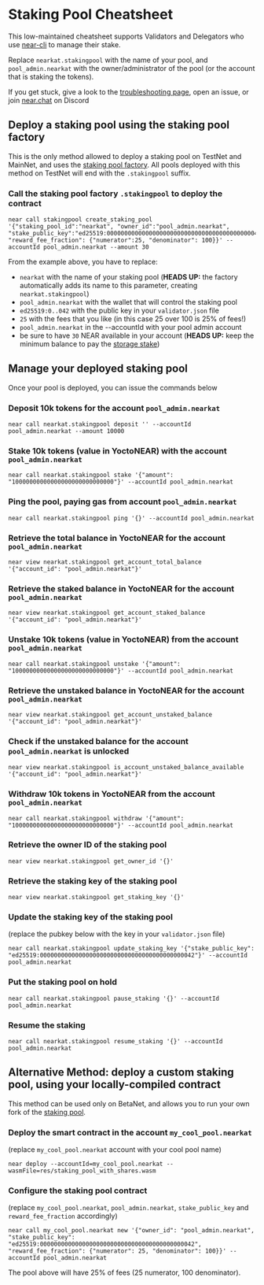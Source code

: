 # Staking Pool Cheatsheet

This low-maintained cheatsheet supports Validators and Delegators who use [near-cli](https://github.com/near/near-cli) to manage their stake.

Replace `nearkat.stakingpool` with the name of your pool, and `pool_admin.nearkat` with the owner/administrator of the pool (or the account that is staking the tokens).

If you get stuck, give a look to the [troubleshooting page](trobuleshooting.md), open an issue, or join [near.chat](https://near.chat) on Discord

## Deploy a staking pool using the staking pool factory
This is the only method allowed to deploy a staking pool on TestNet and MainNet, and uses the [staking pool factory](https://github.com/near/core-contracts/tree/master/staking-pool-factory). All pools deployed with this method on TestNet will end with the `.stakingpool` suffix.

### Call the staking pool factory `.stakingpool` to deploy the contract
```
near call stakingpool create_staking_pool '{"staking_pool_id":"nearkat", "owner_id":"pool_admin.nearkat", "stake_public_key":"ed25519:00000000000000000000000000000000000000000042", "reward_fee_fraction": {"numerator":25, "denominator": 100}}' --accountId pool_admin.nearkat --amount 30
```
From the example above, you have to replace:
- `nearkat` with the name of your staking pool (**HEADS UP:** the factory automatically adds its name to this parameter, creating `nearkat.stakingpool`)
- `pool_admin.nearkat` with the wallet that will control the staking pool
- `ed25519:0..042` with the public key in your `validator.json` file
- `25` with the fees that you like (in this case 25 over 100 is 25% of fees!)
- `pool_admin.nearkat` in the --accountId with your pool admin account
- be sure to have `30` NEAR available in your account (**HEADS UP:** keep the minimum balance to pay the [storage stake](https://near.org/papers/the-official-near-white-paper/#economics))

## Manage your deployed staking pool
Once your pool is deployed, you can issue the commands below

### Deposit 10k tokens for the account `pool_admin.nearkat`
```
near call nearkat.stakingpool deposit '' --accountId pool_admin.nearkat --amount 10000
```

### Stake 10k tokens (value in YoctoNEAR) with the account `pool_admin.nearkat`
```
near call nearkat.stakingpool stake '{"amount": "10000000000000000000000000000"}' --accountId pool_admin.nearkat
```

### Ping the pool, paying gas from account `pool_admin.nearkat`
```
near call nearkat.stakingpool ping '{}' --accountId pool_admin.nearkat
```

### Retrieve the total balance in YoctoNEAR for the account `pool_admin.nearkat`
```
near view nearkat.stakingpool get_account_total_balance '{"account_id": "pool_admin.nearkat"}'
```

### Retrieve the staked balance in YoctoNEAR for the account `pool_admin.nearkat`
```
near view nearkat.stakingpool get_account_staked_balance '{"account_id": "pool_admin.nearkat"}'
```

### Unstake 10k tokens (value in YoctoNEAR) from the account `pool_admin.nearkat`
```
near call nearkat.stakingpool unstake '{"amount": "10000000000000000000000000000"}' --accountId pool_admin.nearkat
```

### Retrieve the unstaked balance in YoctoNEAR for the account `pool_admin.nearkat`
```
near view nearkat.stakingpool get_account_unstaked_balance '{"account_id": "pool_admin.nearkat"}'
```

### Check if the unstaked balance for the account `pool_admin.nearkat` is unlocked
```
near view nearkat.stakingpool is_account_unstaked_balance_available '{"account_id": "pool_admin.nearkat"}'
```

### Withdraw 10k tokens in YoctoNEAR from the account `pool_admin.nearkat`
```
near call nearkat.stakingpool withdraw '{"amount": "10000000000000000000000000000"}' --accountId pool_admin.nearkat
```

### Retrieve the owner ID of the staking pool
```
near view nearkat.stakingpool get_owner_id '{}'
```

### Retrieve the staking key of the staking pool
```
near view nearkat.stakingpool get_staking_key '{}'
```

### Update the staking key of the staking pool
(replace the pubkey below with the key in your `validator.json` file)
```
near call nearkat.stakingpool update_staking_key '{"stake_public_key": "ed25519:00000000000000000000000000000000000000000042"}' --accountId pool_admin.nearkat
```

### Put the staking pool on hold
```
near call nearkat.stakingpool pause_staking '{}' --accountId pool_admin.nearkat
```

### Resume the staking
```
near call nearkat.stakingpool resume_staking '{}' --accountId pool_admin.nearkat
```


## Alternative Method: deploy a custom staking pool, using your locally-compiled contract
This method can be used only on BetaNet, and allows you to run your own fork of the [staking pool](https://github.com/near/core-contracts/tree/master/staking-pool).

### Deploy the smart contract in the account `my_cool_pool.nearkat`
(replace `my_cool_pool.nearkat` account with your cool pool name)
```
near deploy --accountId=my_cool_pool.nearkat --wasmFile=res/staking_pool_with_shares.wasm
```

### Configure the staking pool contract
(replace `my_cool_pool.nearkat`, `pool_admin.nearkat`, `stake_public_key` and `reward_fee_fraction` accordingly)
```
near call my_cool_pool.nearkat new '{"owner_id": "pool_admin.nearkat", "stake_public_key": "ed25519:00000000000000000000000000000000000000000042", "reward_fee_fraction": {"numerator": 25, "denominator": 100}}' --accountId pool_admin.nearkat
```
The pool above will have 25% of fees (25 numerator, 100 denominator).